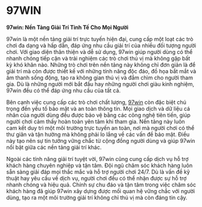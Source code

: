 # 97WIN

**97win: Nền Tảng Giải Trí Tinh Tế Cho Mọi Người**

97win là một nền tảng giải trí trực tuyến hiện đại, cung cấp một loạt các trò chơi đa dạng và hấp dẫn, đáp ứng nhu cầu giải trí của nhiều đối tượng người chơi. Với giao diện thân thiện và dễ sử dụng, 97win giúp người dùng có thể nhanh chóng tiếp cận và trải nghiệm các trò chơi thú vị mà không gặp bất kỳ khó khăn nào. Những trò chơi trên nền tảng này không chỉ đơn giản là để giải trí mà còn được thiết kế với những tính năng độc đáo, đồ họa bắt mắt và âm thanh sống động, tạo ra không gian thú vị và đắm chìm cho người tham gia. Dù là những người mới bắt đầu hay những người chơi giàu kinh nghiệm, 97win đều có thể đáp ứng nhu cầu của tất cả.

Bên cạnh việc cung cấp các trò chơi chất lượng, <a href="https://97win.shop">97win</a> còn đặc biệt chú trọng đến yếu tố bảo mật và an toàn thông tin. Mọi giao dịch và dữ liệu cá nhân của người dùng đều được bảo vệ bằng các công nghệ tiên tiến, giúp người chơi cảm thấy hoàn toàn yên tâm khi tham gia. Nền tảng này luôn cam kết duy trì một môi trường trực tuyến an toàn, nơi mà người chơi có thể thư giãn và tận hưởng mà không phải lo lắng về các vấn đề bảo mật. Điều này tạo nên sự tin tưởng vững chắc từ cộng đồng người dùng và giúp 97win nổi bật giữa các nền tảng giải trí khác.

Ngoài các tính năng giải trí tuyệt vời, 97win cũng cung cấp dịch vụ hỗ trợ khách hàng chuyên nghiệp và tận tâm. Đội ngũ chăm sóc khách hàng luôn sẵn sàng giải đáp mọi thắc mắc và hỗ trợ người chơi 24/7. Dù là vấn đề kỹ thuật hay yêu cầu về dịch vụ, người chơi đều có thể nhận được sự hỗ trợ nhanh chóng và hiệu quả. Chính sự chu đáo và tận tâm trong việc chăm sóc khách hàng đã giúp 97win xây dựng được mối quan hệ vững chắc với người dùng, tạo ra một môi trường giải trí không chỉ thú vị mà còn đáng tin cậy.
